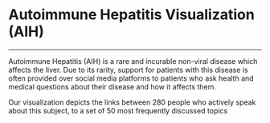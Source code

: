 # Autoimmune Hepatitis Visualization (AIH)
---
Autoimmune Hepatitis (AIH) is a rare and incurable non-viral disease which affects the liver. Due to its rarity, support for patients with this disease is often provided over social media platforms to patients who ask health and medical questions about their disease and how it affects them. 

Our visualization depicts the links between 280 people who actively speak about this subject, to a set of 50 most frequently discussed topics 
